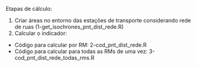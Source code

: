 Etapas de cálculo:

1. Criar áreas no entorno das estações de transporte considerando rede de ruas (1-get_isochrones_pnt_dist_rede.R)
2. Calcular o indicador:
  - Código para calcular por RM: 2-cod_pnt_dist_rede.R
  - Código para calcular para todas as RMs de uma vez: 3-cod_pnt_dist_rede_todas_rms.R
